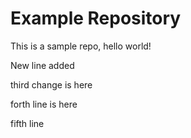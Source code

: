 # Example Repository
This is a sample repo, hello world!

New line added

third change is here

forth line is here

fifth line
